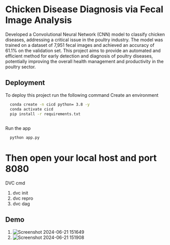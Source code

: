 # Chicken Disease Diagnosis via Fecal Image Analysis

Developed a Convolutional Neural Network (CNN) model to classify chicken diseases, addressing a critical issue in the poultry industry. The model was trained on a dataset of 7,951 fecal images and achieved an accuracy of 61.1% on the validation set. This project aims to provide an automated and efficient method for early detection and diagnosis of poultry diseases, potentially improving the overall health management and productivity in the poultry sector.


## Deployment

To deploy this project run the following command
Create an environment
```bash
  conda create -n cicd python= 3.8 -y
  conda activate cicd
  pip install -r requirements.txt
  
```
Run the app
```bash
  python app.py
```
# Then open your local host and port 8080


DVC cmd
1. dvc init
2. dvc repro
3. dvc dag

## Demo
1. ![Screenshot 2024-06-21 151649](https://github.com/Sunidhiwillow/ChickenimageClassification/assets/98637737/21ce3f2a-9cb2-4e77-9fcd-1e8eef689058)
2. ![Screenshot 2024-06-21 151908](https://github.com/Sunidhiwillow/ChickenimageClassification/assets/98637737/50f7aeb8-5d8f-4cc9-953f-cfdd6d3fa64c)
   


